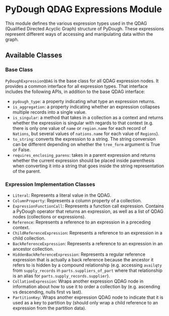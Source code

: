 # PyDough QDAG Expressions Module

This module defines the various expression types used in the QDAG (Qualified Directed Acyclic Graph) structure of PyDough. These expressions represent different ways of accessing and manipulating data within the graph.

## Available Classes

### Base Class

`PyDoughExpressionQDAG` is the base class for all QDAG expression nodes. It provides a common interface for all expression types. That interface includes the following APIs, in addition to the base QDAG interface:

- `pydough_type`: a property indicating what type an expression returns.
- `is_aggregation`: a property indicating whether an expression collapses multiple records into a single value.
- `is_singular`: a method that takes in a collection as a context and returns whether the expression is singular with regards to that context (e.g. there is only one value of `name` or `region.name` for each record of `Nations`, but several values of `nations.name` for each value of `Regions`).
- `to_string`: converts the expression to a string. The string conversion can be different depending on whether the `tree_form` argument is True or False.
- `requires_enclosing_parens`: takes in a parent expression and returns whether the current expression should be placed inside parenthesis when converting it into a string that goes inside the string representation of the parent.

### Expression Implementation Classes

- `Literal`: Represents a literal value in the QDAG.
- `ColumnProperty`: Represents a column property of a collection.
- `ExpressionFunctionCall`: Represents a function call expression. Contains a PyDough operator that returns an expression, as well as a list of QDAG nodes (collections or expressions).
- `Reference`: Represents a reference to an expression in a preceding context.
- `ChildReferenceExpression`: Represents a reference to an expression in a child collection.
- `BackReferenceExpression`: Represents a reference to an expression in an ancestor collection.
- `HiddenBackReferenceExpression`: Represents a regular reference expression that is actually a back reference because the ancestor it refers to is hidden by a compound relationship (e.g. accessing `availqty` from `supply_records` in `parts.suppliers_of_part` where that relationship is an alias for `parts.supply_records.supplier`).
- `CollationExpression`: Wraps another expression QDAG node in information about how to use it to order a collection by (e.g. ascending vs descending, nulls first vs last).
- `PartitionKey`: Wraps another expression QDAG node to indicate that it is used as a key to partition by (should only wrap a child reference to an expression from the partition data).
